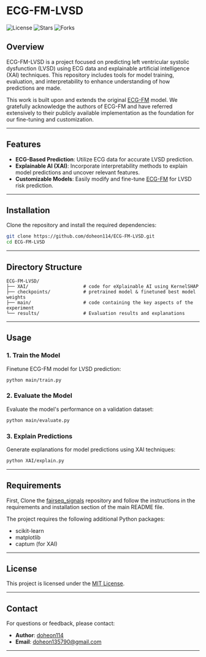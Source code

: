 # ECG-FM-LVSD

![License](https://img.shields.io/github/license/doheon114/ECG-FM-LVSD)
![Stars](https://img.shields.io/github/stars/doheon114/ECG-FM-LVSD)
![Forks](https://img.shields.io/github/forks/doheon114/ECG-FM-LVSD)

## Overview

ECG-FM-LVSD is a project focused on predicting left ventricular systolic dysfunction (LVSD) using ECG data and explainable artificial intelligence (XAI) techniques. This repository includes tools for model training, evaluation, and interpretability to enhance understanding of how predictions are made.

This work is built upon and extends the original [ECG-FM](https://github.com/bowang-lab/ECG-FM) model. We gratefully acknowledge the authors of ECG-FM and have referred extensively to their publicly available implementation as the foundation for our fine-tuning and customization.

---

## Features

- **ECG-Based Prediction**: Utilize ECG data for accurate LVSD prediction.
- **Explainable AI (XAI)**: Incorporate interpretability methods to explain model predictions and uncover relevant features.
- **Customizable Models**: Easily modify and fine-tune [ECG-FM](https://github.com/bowang-lab/ECG-FM) for LVSD risk prediction.

---

## Installation

Clone the repository and install the required dependencies:

```bash
git clone https://github.com/doheon114/ECG-FM-LVSD.git
cd ECG-FM-LVSD
```

---

## Directory Structure

```
ECG-FM-LVSD/
├── XAI/                    # code for eXplainable AI using KernelSHAP 
├── checkpoints/            # pretrained model & finetuned best model weights
├── main/                   # code containing the key aspects of the experiment
└── results/                # Evaluation results and explanations
```

---

## Usage

### 1. Train the Model

Finetune ECG-FM model for LVSD prediction:
```bash
python main/train.py 
```

### 2. Evaluate the Model

Evaluate the model's performance on a validation dataset:
```bash
python main/evaluate.py 
```

### 3. Explain Predictions

Generate explanations for model predictions using XAI techniques:
```bash
python XAI/explain.py 
```

---


## Requirements

First, Clone the [fairseq_signals](https://github.com/Jwoo5/fairseq-signals.git) repository and follow the instructions in the requirements and installation section of the main README file.

The project requires the following additional Python packages:

- scikit-learn
- matplotlib    
- captum (for XAI)

---

## License

This project is licensed under the [MIT License](LICENSE).

---

## Contact

For questions or feedback, please contact:
- **Author**: [doheon114](https://github.com/doheon114)
- **Email**: doheon135790@gmail.com

---
